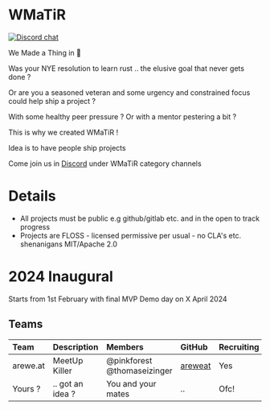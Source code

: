 # WMaTiR

[![Discord chat][discord-badge]][Discord]

We Made a Thing in 🦀

Was your NYE resolution to learn rust .. the elusive goal that never gets done ?

Or are you a seasoned veteran and some urgency and constrained focus could help ship a project ?

With some healthy peer pressure ? Or with a mentor pestering a bit ?

This is why we created WMaTiR !

Idea is to have people ship projects 

Come join us in [Discord] under WMaTiR category channels

# Details

- All projects must be public e.g github/gitlab etc. and in the open to track progress
- Projects are FLOSS - licensed permissive per usual - no CLA's etc. shenanigans MIT/Apache 2.0

# 2024 Inaugural

Starts from 1st February with final MVP Demo day on X April 2024

## Teams

| Team     | Description      | Members            | GitHub    | Recruiting |
| :--      | :--              | :--                | :--       | :--        |
| arewe.at | MeetUp Killer    | @pinkforest @thomaseizinger       | [areweat] | Yes        |
| Yours ?  | .. got an idea ? | You and your mates | ..        | Ofc!       |

[areweat]: https://github.com/areweat
[Discord]: https://discord.gg/pW35BNSBeV
[discord-badge]: https://img.shields.io/discord/987700580866723880.svg?logo=discord
